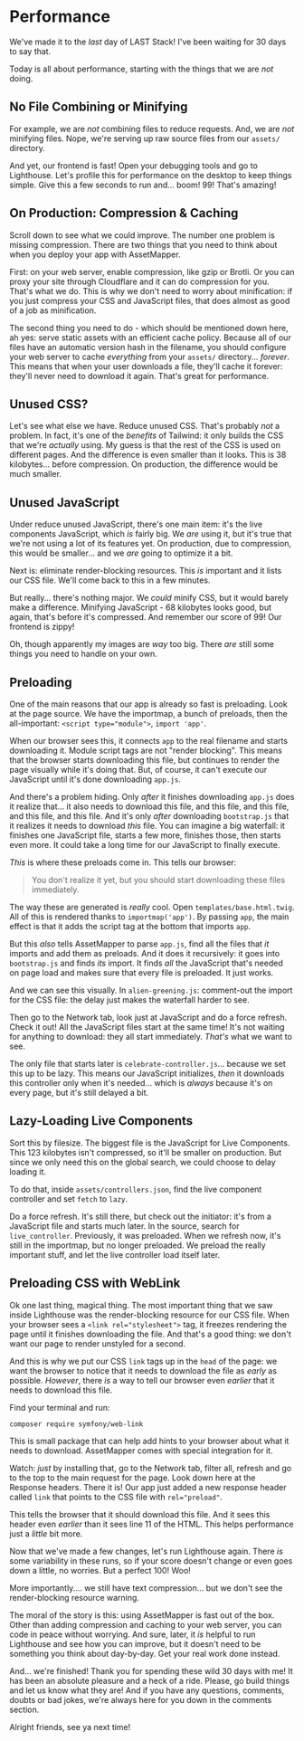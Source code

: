 # Performance

We've made it to the *last* day of LAST Stack! I've been waiting for 30 days
to say that.

Today is all about performance, starting with the things that we are *not* doing.

## No File Combining or Minifying

For example, we are *not* combining files to reduce requests. And, we are *not*
minifying files. Nope, we're serving up raw source files from our `assets/`
directory.

And yet, our frontend is fast! Open your debugging tools and go to Lighthouse. Let's
profile this for performance on the desktop to keep things simple. Give this a few
seconds to run and... boom! 99! That's amazing!

## On Production: Compression & Caching

Scroll down to see what we could improve. The number one problem is missing
compression. There are two things that you need to think about when you
deploy your app with AssetMapper.

First: on your web server, enable compression, like
gzip or Brotli. Or you can proxy your site through Cloudflare and it can do compression
for you. That's what we do. This is why we don't need to worry about minification:
if you just compress your CSS and JavaScript files, that does almost as good of a
job as minification.

The second thing you need to do - which should be mentioned down here, ah yes:
serve static assets with an efficient cache policy. Because all of our files have
an automatic version hash in the filename, you should configure your web server to
cache *everything* from your `assets/` directory... *forever*. This means that when
your user downloads a file, they'll cache it forever: they'll never need to download
it again. That's great for performance.

## Unused CSS?

Let's see what else we have. Reduce unused CSS. That's probably *not* a problem.
In fact, it's one of the *benefits* of Tailwind: it only builds the CSS that we're
*actually* using. My guess is that the rest of the CSS is used on different pages.
And the difference is even smaller than it looks. This is 38 kilobytes... before
compression. On production, the difference would be much smaller.

## Unused JavaScript

Under reduce unused JavaScript, there's one main item: it's the live components
JavaScript, which *is* fairly big. We *are* using it, but it's true that we're
not using a lot of its features yet. On production, due to compression, this would
be smaller... and we *are* going to optimize it a bit.

Next is: eliminate render-blocking resources. This *is* important and it lists our
CSS file. We'll come back to this in a few minutes.

But really... there's nothing major. We *could* minify CSS, but it would barely
make a difference. Minifying JavaScript - 68 kilobytes looks good, but again,
that's before it's compressed. And remember our score of 99! Our frontend is zippy!

Oh, though apparently my images are *way* too big. There *are* still some things
you need to handle on your own.

## Preloading

One of the main reasons that our app is already so fast is preloading. Look
at the page source. We have the importmap, a bunch of preloads, then the
all-important: `<script type="module">`, `import 'app'`.

When our browser sees this, it connects `app` to the real filename and starts
downloading it. Module script tags are not "render blocking". This means that
the browser starts downloading this file, but continues to render the page visually
while it's doing that. But, of course, it can't execute our JavaScript until it's
done downloading `app.js`.

And there's a problem hiding. Only *after* it finishes downloading `app.js` does
it realize that... it also needs to download this file, and this file, and this file, and
this file, and this file. And it's only *after* downloading `bootstrap.js` that it
realizes it needs to download *this* file. You can imagine a big waterfall: it
finishes one JavaScript file, starts a few more, finishes those, then
starts even more. It could take a long time for our JavaScript to finally
execute.

*This* is where these preloads come in. This tells our browser:

> You don't realize it yet, but you should start downloading these files immediately.

The way these are generated is *really* cool. Open `templates/base.html.twig`. All
of this is rendered thanks to `importmap('app')`. By passing `app`, the main
effect is that it adds the script tag at the bottom that imports `app`.

But this *also* tells AssetMapper to parse `app.js`, find all the files that *it*
imports and add them as preloads. And it does it recursively: it goes into
`bootstrap.js` and finds *its* import. It finds *all* the JavaScript that's
needed on page load and makes sure that every file is preloaded. It just works.

And we can see this visually. In `alien-greening.js`: comment-out the import for
the CSS file: the delay just makes the waterfall harder to see.

Then go to the Network tab, look just at JavaScript and do a force refresh.
Check it out! All the JavaScript files start at the same time! It's not waiting for
anything to download: they all start immediately. *That's* what we want to see.

The only file that starts later is `celebrate-controller.js`... because we set
this up to be lazy. This means our JavaScript initializes, *then* it downloads
this controller only when it's needed... which is *always* because it's on every
page, but it's still delayed a bit.

## Lazy-Loading Live Components

Sort this by filesize. The biggest file is the JavaScript for Live Components.
This 123 kilobytes isn't compressed, so it'll be smaller on production. But since
we only need this on the global search, we could choose to delay loading it.

To do that, inside `assets/controllers.json`, find the live component controller
and set `fetch` to `lazy`.

Do a force refresh. It's still there, but check out the initiator: it's from
a JavaScript file and starts much later. In the source, search for
`live_controller`. Previously, it was preloaded. When we refresh now, it's still
in the importmap, but no longer preloaded. We preload the really important stuff,
and let the live controller load itself later.

## Preloading CSS with WebLink

Ok one last thing, magical thing. The most important thing that we saw inside
Lighthouse was the render-blocking resource for our CSS file. When your browser
sees a `<link rel="stylesheet">` tag, it freezes rendering the page until it finishes
downloading the file. And that's a good thing: we don't want our page to render
unstyled for a second.

And this is why we put our CSS `link` tags up in the `head` of the page: we want
the browser to notice that it needs to download the file as *early* as possible.
*However*, there *is* a way to tell our browser even *earlier* that it needs to
download this file.

Find your terminal and run:

```terminal
composer require symfony/web-link
```

This is small package that can help add hints to your browser about what
it needs to download. AssetMapper comes with special integration for it.

Watch: *just* by installing that, go to the Network tab, filter all, refresh and
go to the top to the main request for the page. Look down here at the Response headers.
There it is! Our app just added a new response header called `link` that points to
the CSS file with `rel="preload"`.

This tells the browser that it should download this file. And it sees this header
even *earlier* than it sees line 11 of the HTML. This helps performance just a
*little* bit more.

Now that we've made a few changes, let's run Lighthouse again. There *is* some
variability in these runs, so if your score doesn't change or even goes down
a little, no worries. But a perfect 100! Woo!

More importantly.... we still have text compression... but we don't see the
render-blocking resource warning.

The moral of the story is this: using AssetMapper is fast out of the box. Other
than adding compression and caching to your web server, you can code in peace
without worrying. And sure, later, it *is* helpful to run Lighthouse and see how
you can improve, but it doesn't need to be something you think about day-by-day.
Get your real work done instead.

And... we're finished! Thank you for spending these wild 30 days with me! It has been
an absolute pleasure and a heck of a ride. Please, go build things and let us
know what they are! And if you have any questions, comments, doubts or bad jokes, 
we're always here for you down in the comments section.

Alright friends, see ya next time!
